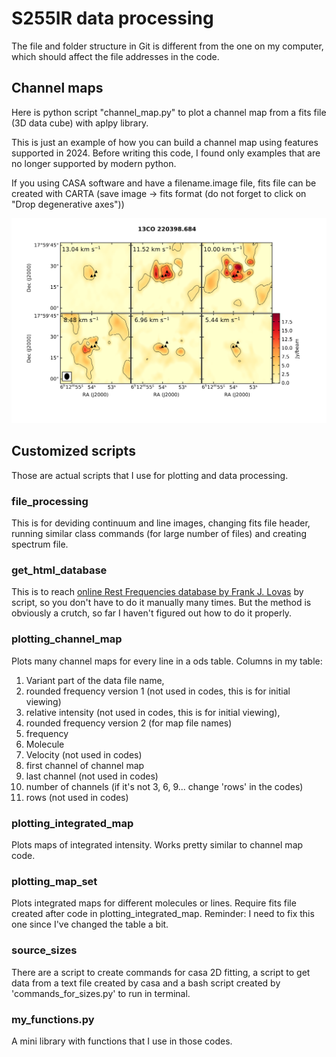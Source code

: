 # S255IR data processing

The file and folder structure in Git is different from the one on my computer, which should affect the file addresses in the code. 

## Channel maps

Here is python script "channel_map.py" to plot a channel map from a fits file (3D data cube) with aplpy library.

This is just an example of how you can build a channel map using features supported in 2024. Before writing this code, I found only examples that are no longer supported by modern python.

If you using CASA software and have a filename.image file, fits file can be created with CARTA (save image -> fits format (do not forget to click on "Drop degenerative axes"))

![An example of the resulting map](./13CO.png)

## Customized scripts

Those are actual scripts that I use for plotting and data processing.

### file_processing

This is for deviding continuum and line images, changing fits file header, running similar class commands (for large number of files) and creating spectrum file.

### get_html_database

This is to reach [online Rest Frequencies database by Frank J. Lovas](https://pml.nist.gov/cgi-bin/micro/table5/start.pl) by script, so you don't have to do it manually many times. But the method is obviously a crutch, so far I haven't figured out how to do it properly.

### plotting_channel_map

Plots many channel maps for every line in a ods table.
Columns in my table:

1. Variant part of the data file name,
2. rounded frequency version 1 (not used in codes, this is for initial viewing)
3. relative intensity (not used in codes, this is for initial viewing),
4. rounded frequency version 2 (for map file names)
5. frequency
6. Molecule
7. Velocity (not used in codes)
8. first channel of channel map
9. last channel (not used in codes)
10. number of channels (if it's not 3, 6, 9... change 'rows' in the codes)
11. rows (not used in codes)

### plotting_integrated_map

Plots maps of integrated intensity. Works pretty similar to channel map code. 

### plotting_map_set

Plots integrated maps for different molecules or lines. Require fits file created after code in plotting_integrated_map. Reminder: I need to fix this one since I've changed the table a bit.

### source_sizes
There are a script to create commands for casa 2D fitting, a script to get data from a text file created by casa and a bash script created by 'commands_for_sizes.py' to run in terminal.

### my_functions.py
A mini library with functions that I use in those codes.
